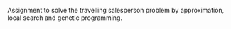 Assignment to solve the travelling salesperson problem by approximation, local search and genetic programming.
